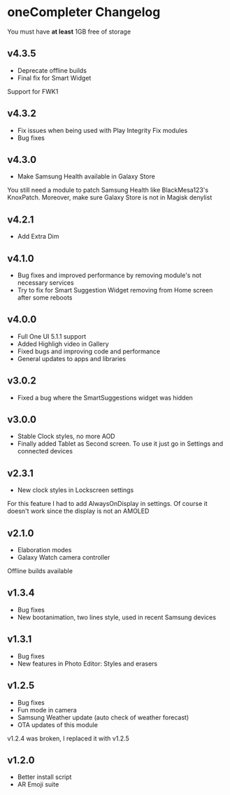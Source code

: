 
# oneCompleter Changelog

You must have **at least** 1GB free of storage

## v4.3.5
- Deprecate offline builds
- Final fix for Smart Widget

Support for FWK1

## v4.3.2
- Fix issues when being used with Play Integrity Fix modules
- Bug fixes

## v4.3.0
- Make Samsung Health available in Galaxy Store

You still need a module to patch Samsung Health like BlackMesa123's KnoxPatch. Moreover, make sure Galaxy Store is not in Magisk denylist

## v4.2.1
- Add Extra Dim

## v4.1.0
- Bug fixes and improved performance by removing module's not necessary services
- Try to fix for Smart Suggestion Widget removing from Home screen after some reboots

## v4.0.0
- Full One UI 5.1.1 support
- Added Highligh video in Gallery
- Fixed bugs and improving code and performance
- General updates to apps and libraries

## v3.0.2
- Fixed a bug where the SmartSuggestions widget was hidden

## v3.0.0
- Stable Clock styles, no more AOD
- Finally added Tablet as Second screen. To use it just go in Settings and connected devices

## v2.3.1
- New clock styles in Lockscreen settings 

For this feature I had to add AlwaysOnDisplay in settings. Of course it doesn't work since the display is not an AMOLED

## v2.1.0
- Elaboration modes
- Galaxy Watch camera controller

Offline builds available

## v1.3.4
- Bug fixes
- New bootanimation, two lines style, used in recent Samsung devices

## v1.3.1
- Bug fixes
- New features in Photo Editor: Styles and erasers

## v1.2.5
- Bug fixes
- Fun mode in camera
- Samsung Weather update (auto check of weather forecast)
- OTA updates of this module

v1.2.4 was broken, I replaced it with v1.2.5

## v1.2.0
- Better install script
- AR Emoji suite

